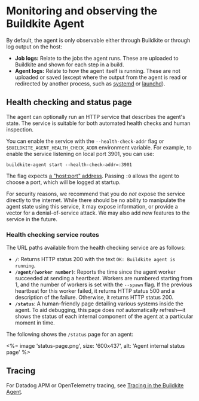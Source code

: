 # Monitoring and observing the Buildkite Agent

By default, the agent is only observable either through Buildkite or
through log output on the host:

-   **Job logs:** Relate to the jobs the agent runs. These are uploaded to
    Buildkite and shown for each step in a build.
-   **Agent logs:** Relate to how the agent itself is running. These are not
    uploaded or saved (except where the output from the agent is read or
    redirected by another process, such as [systemd] or [launchd]).

## Health checking and status page

The agent can optionally run an HTTP service that describes the agent's state.
The service is suitable for both automated health checks and human inspection.

You can enable the service with the `--health-check-addr` flag or
`$BUILDKITE_AGENT_HEALTH_CHECK_ADDR` environment variable. For example, to
enable the service listening on local port 3901, you can use:

```shell
buildkite-agent start --health-check-addr=:3901
```

The flag expects [a "host:port" address](https://pkg.go.dev/net#Dial).
Passing `:0` allows the agent to choose a port, which will be logged at startup.

For security reasons, we recommend that you do _not_ expose the service
directly to the internet. While there should be no ability to manipulate the
agent state using this service, it may expose information, or provide a vector
for a denial-of-service attack. We may also add new features to the service in
the future.

### Health checking service routes

The URL paths available from the health checking service are as follows:

-   **`/`**: Returns HTTP status 200 with the text `OK: Buildkite agent is
running`.
-   **`/agent/(worker number)`**: Reports the time since the agent worker
    succeeded at sending a heartbeat. Workers are numbered starting from 1,
    and the number of workers is set with the `--spawn` flag. If the previous
    heartbeat for this worker failed, it returns HTTP status 500 and a description
    of the failure. Otherwise, it returns HTTP status 200.
-   **`/status`**: A human-friendly page detailing various systems inside the
    agent. To aid debugging, this page does _not_ automatically refresh—it shows
    the status of each internal component of the agent at a particular moment in
    time.

The following shows the `/status` page for an agent:

<%= image 'status-page.png', size: '600x437', alt: 'Agent internal status page' %>

## Tracing

For Datadog APM or OpenTelemetry tracing, see [Tracing in the Buildkite Agent](/docs/agent/v3/tracing).

[systemd]: https://www.freedesktop.org/software/systemd/man/systemd-journald.service.html
[launchd]: https://developer.apple.com/library/archive/documentation/MacOSX/Conceptual/BPSystemStartup/Chapters/CreatingLaunchdJobs.html
